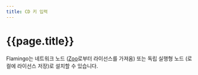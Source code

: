 ```yaml
---
title: CD 키 입력
---
```


<!-- TODO: Do we need and install page with CD key stuff?  Currently this is not listed on the index page. -->

# {{page.title}}
Flamingo는 네트워크 노드 ([Zoo](http://www.rhino3d.com/zoo.htm)로부터 라이선스를 가져옴) 또는 독립 실행형 노드 (로컬에 라이선스 저장)로 설치할 수 있습니다.
